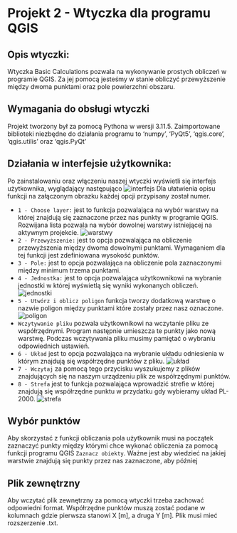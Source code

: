 # Projekt 2 - Wtyczka dla programu QGIS
## Opis wtyczki:
Wtyczka Basic Calculations pozwala na wykonywanie prostych obliczeń w programie QGIS. Za jej pomocą jesteśmy w stanie obliczyć przewyższenie między dwoma punktami oraz pole powierzchni obszaru. 

## Wymagania do obsługi wtyczki 
Projekt tworzony był za pomocą Pythona w wersji 3.11.5. Zaimportowane biblioteki niezbędne do działania programu to ‘numpy’, ‘PyQt5’, ‘qgis.core’,  ‘qgis.utilis’ oraz ‘qgis.PyQt’

## Działania w interfejsie użytkownika:

Po zainstalowaniu oraz włączeniu naszej wtyczki wyświetli się interfejs użytkownika, wyglądający następująco 
![interfejs]("grafiki/interfejs.png")
Dla ułatwienia opisu funkcji na załączonym obrazku każdej opcji przypisany został numer. 
* `1 - Choose layer:` jest to funkcja pozwalająca na wybór warstwy na której znajdują się zaznaczone przez nas punkty w programie QGIS. Rozwijana lista pozwala na wybór dowolnej warstwy istniejącej na aktywnym projekcie. 
![warstwy]("./qgis-plugin/warstwy.png")
* `2 - Przewyższenie:` jest to opcja pozwalająca na obliczenie przewyższenia między dwoma dowolnymi punktami. Wymaganiem dla tej funkcji jest zdefiniowana wysokość punktów.
* `3 - Pole:` jest to opcja pozwalająca na obliczenie pola zaznaczonymi między minimum trzema punktami.
* `4 - Jednostka:` jest to opcja pozwalająca użytkownikowi na wybranie jednostki w której wyświetlą się wyniki wykonanych obliczeń.
![jednostki]("./qgis-plugin/jednostki.png")
* `5 - Utwórz i oblicz poligon` funkcja tworzy dodatkową warstwę o nazwie poligon między punktami które zostały przez nasz oznaczone.
![poligon]("./qgis-plugin/poligon.png")
* `Wczytywanie pliku` pozwala użytkownikowi na wczytanie pliku ze współrzędnymi. Program następnie umieszcza te punkty jako nową warstwę. 
Podczas wczytywania pliku musimy pamiętać o wybraniu odpowiednich ustawień. 
* `6 - Układ` jest to opcja pozwalająca na wybranie układu odniesienia w którym znajdują się współrzędne punktów z pliku. 
![układ]("./qgis-plugin/układ.png")
* `7 - Wczytaj` za pomocą tego przycisku wyszukujemy z plików znajdujących się na naszym urządzeniu plik ze współrzędnymi punktów. 
* `8 - Strefa` jest to funkcja pozwalająca wprowadzić strefie w której znajdują się współrzędne punktu w przydatku gdy wybieramy układ PL-2000.
![strefa]("./qgis-plugin/strefa.png")

## Wybór punktów 

Aby skorzystać z funkcji obliczania pola użytkownik musi na początek zaznaczyć punkty między którymi chce wykonać obliczenia za pomocą funkcji programu QGIS `Zaznacz obiekty`.
Ważne jest aby wiedzieć na jakiej warstwie znajdują się punkty przez nas zaznaczone, aby później 

## Plik zewnętrzny 

Aby wczytać plik zewnętrzny za pomocą wtyczki trzeba zachować odpowiedni format. Współrzędne punktów muszą zostać podane w kolumnach gdzie pierwsza stanowi X [m], a druga Y [m]. Plik musi mieć rozszerzenie .txt.


